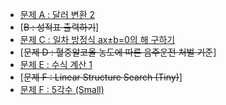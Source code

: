 - [문제 A : 달러 변환 2](resources/p2802/p2802.md)
- [~~B : 성적표 출력하기~~]
- [문제 C : 일차 방정식 ax±b=0의 해 구하기](resources/p6130/p6130.md)
- [~~문제 D : 혈중알코올 농도에 따른 음주운전 처벌 기준~~]
- [문제 E : 수식 계산 1](resources/p3127/p3127.md)
- [~~문제 F : Linear Structure Search (Tiny)~~]
- [문제 F : 5각수 (Small)](resources/p2722/p2722.md)
